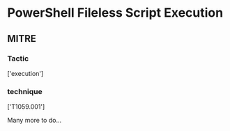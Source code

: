 # PowerShell Fileless Script Execution

## MITRE

### Tactic
['execution']

### technique
['T1059.001']

Many more to do...
